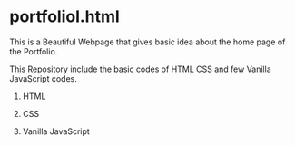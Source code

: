 # portfoliol.html
This is a Beautiful Webpage that gives basic idea about the home page of the Portfolio. 

This Repository include the basic codes of HTML CSS and few Vanilla JavaScript codes.

1. HTML

2. CSS

3. Vanilla JavaScript

